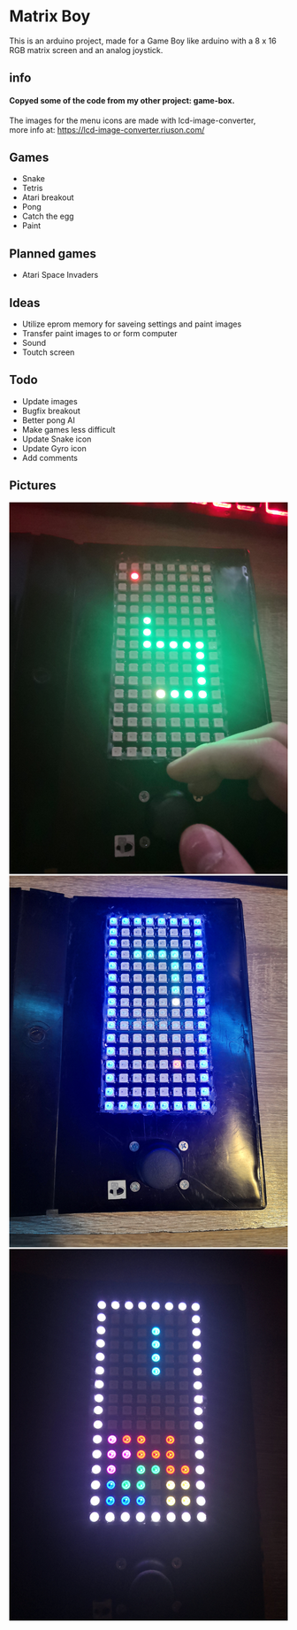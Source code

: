# Matrix Boy
This is an arduino project, made for a Game Boy like arduino with a 8 x 16 RGB matrix screen and an analog joystick.
## info
#### Copyed some of the code from my other project: game-box.<br>
The images for the menu icons are made with lcd-image-converter,<br>
more info at: https://lcd-image-converter.riuson.com/
## Games
 - Snake
 - Tetris
 - Atari breakout
 - Pong
 - Catch the egg
 - Paint
## Planned games
 - Atari Space Invaders
## Ideas
 - Utilize eprom memory for saveing settings and paint images
 - Transfer paint images to or form computer
 - Sound
 - Toutch screen
## Todo
 - Update images
 - Bugfix breakout
 - Better pong AI
 - Make games less difficult
 - Update Snake icon
 - Update Gyro icon
 - Add comments
## Pictures
<img src="https://raw.githubusercontent.com/Marcell-Puskas/matrix-boy/master/pictures/game_snake.jpg">
<img src="https://raw.githubusercontent.com/Marcell-Puskas/matrix-boy/master/pictures/menu_snake.jpg">
<img src="https://raw.githubusercontent.com/Marcell-Puskas/matrix-boy/master/pictures/menu_tetris.jpg">

